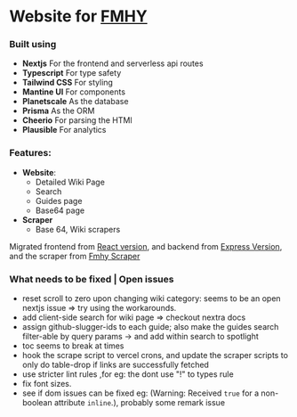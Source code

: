 # Website for [FMHY](https://www.reddit.com/r/FREEMEDIAHECKYEAH/)

### Built using

- **Nextjs** For the frontend and serverless api routes
- **Typescript** For type safety
- **Tailwind CSS** For styling
- **Mantine UI** For components
- **Planetscale** As the database
- **Prisma** As the ORM
- **Cheerio** For parsing the HTMl
- **Plausible** For analytics

### Features:

- **Website**:
  - Detailed Wiki Page
  - Search
  - Guides page
  - Base64 page
- **Scraper**
  - Base 64, Wiki scrapers

Migrated frontend from [React version](https://github.com/zeus-12/fmhy-ui), and backend from [Express Version](https://github.com/zeus-12/fmhy-server), and the scraper from [Fmhy Scraper](https://github.com/zeus-12/fmhy-scraper)

### What needs to be fixed | Open issues

- reset scroll to zero upon changing wiki category: seems to be an open nextjs issue => try using the workarounds.
- add client-side search for wiki page => checkout nextra docs
- assign github-slugger-ids to each guide; also make the guides search filter-able by query params -> and add within search to spotlight
- toc seems to break at times
- hook the scrape script to vercel crons, and update the scraper scripts to only do table-drop if links are successfully fetched
- use stricter lint rules ,for eg: the dont use "!" to types rule
- fix font sizes.
- see if dom issues can be fixed eg: (Warning: Received `true` for a non-boolean attribute `inline`.), probably some remark issue
